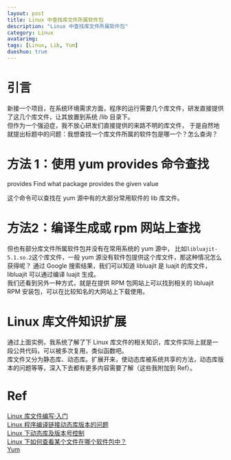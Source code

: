 ```yaml
---
layout: post
title: Linux 中查找库文件所属软件包
description: "Linux 中查找库文件所属软件包"
category: Linux
avatarimg:
tags: [Linux, Lib, Yum]
duoshuo: true
---
```


# 引言

新接一个项目，在系统环境需求方面，程序的运行需要几个库文件，研发直接提供了这几个库文件，让其放置到系统 /lib 目录下。  
但作为一个强迫症，我不放心研发们直接提供的来路不明的库文件，
于是自然地就提出标题中的问题：我想查找一个库文件所属的软件包是哪一个？怎么查询？

# 方法 1：使用 yum provides 命令查找

provides       Find what package provides the given value  

这个命令可以查找在 yum 源中有的大部分常用软件的 lib 库文件。 

# 方法2：编译生成或 rpm 网站上查找

但也有部分库文件所属软件包并没有在常用系统的 yum 源中，
比如`libluajit-5.1.so.2`这个库文件，一般 yum 源没有软件包提供这个库文件，那这种情况怎么获得呢？ 
通过 Google 搜索结果，我们可以知道 libluajit 是 luajit 的库文件，libluajit 可以通过编译 luajit 生成。  
我们还看到另外一种方式，就是在提供 RPM 包网站上可以找到相关的 libluajit RPM 安装包，可以在比较知名的大网站上下载使用。 

# Linux 库文件知识扩展

通过上面实例，我系统了解了下 Linux 库文件的相关知识，库文件实际上就是一段公共代码，可以被多次复用，类似函数吧。  
库文件又分为静态库、动态库。扩展开来，使动态库被系统共享的方法，动态库版本的问题等等，深入下去都有更多内容需要了解（这些我附加到 Ref）。

# Ref
[Linux 库文件编写·入门](http://www.cnblogs.com/lcw/p/3169285.html)  
[Linux 程序编译链接动态库版本的问题](http://littlewhite.us/archives/301)  
[Linux 下动态库及版本号控制](http://blog.csdn.net/alspwx/article/details/36655645)  
[Linux 下如何查看某个文件在哪个软件包中？](http://www.linuxsong.org/2010/09/find-which-rpm/)  
[Yum](https://wiki.centos.org/PackageManagement/Yum)  

